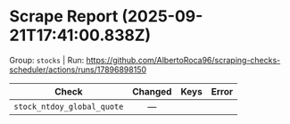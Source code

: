 # Scrape Report (2025-09-21T17:41:00.838Z)

Group: `stocks`  |  Run: https://github.com/AlbertoRoca96/scraping-checks-scheduler/actions/runs/17896898150

| Check | Changed | Keys | Error |
|---|:---:|:--|:--|
| `stock_ntdoy_global_quote` | — |  |  |
